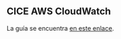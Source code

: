 ## CICE AWS CloudWatch

La guía se encuentra [en este enlace](https://github.com/alvarolinarescabre/cice-aws-cloudwatch/wiki).
